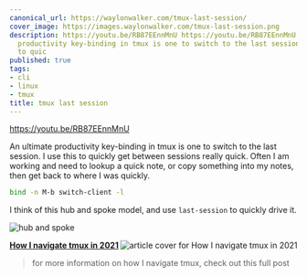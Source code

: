 ```yaml
---
canonical_url: https://waylonwalker.com/tmux-last-session/
cover_image: https://images.waylonwalker.com/tmux-last-session.png
description: https://youtu.be/RB87EEnnMnU https://youtu.be/RB87EEnnMnU An ultimate
  productivity key-binding in tmux is one to switch to the last session.  I use this
  to quic
published: true
tags:
- cli
- linux
- tmux
title: tmux last session
---
```


https://youtu.be/RB87EEnnMnU

An ultimate productivity key-binding in tmux is one to switch to the last session.  I use this to quickly get between sessions really quick.  Often I am working and need to lookup a quick note, or copy something into my notes, then get back to where I was quickly.

``` bash
bind -n M-b switch-client -l
```

I think of this hub and spoke model, and use `last-session` to quickly drive it.

![hub and spoke](https://images.waylonwalker.com/tmux-nav-hub-spoke.png)


  <div class="onelinelink-wrapper">
      <a class="onelinelink" href="https://waylonwalker.com/tmux-nav-2021/">
          <img style="float: right;" align='right' src="https://images.waylonwalker.com/tmux-nav-2021-og_250x140.png" alt="article cover for 
 How I navigate tmux in 2021
"/>
          <p><strong>
 How I navigate tmux in 2021
</strong></p>
      </a>
  </div>


> for more information on how I navigate tmux, check out this full post